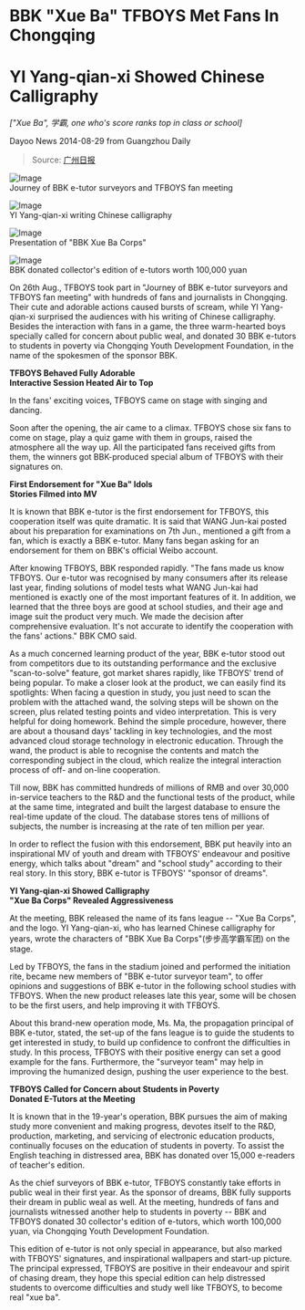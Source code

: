 # BBK "Xue Ba" TFBOYS Met Fans In Chongqing
# YI Yang-qian-xi Showed Chinese Calligraphy
*["Xue Ba", 学霸, one who's score ranks top in class or school]*

Dayoo News 2014-08-29 from Guangzhou Daily

> Source: [广州日报](http://gzdaily.dayoo.com/html/2014-08/29/content_2735372.htm)

![Image](http://gzdaily.dayoo.com/res/1/1/2014-08/29/AII1/res01_attpic_brief.jpg)  
Journey of BBK e-tutor surveyors and TFBOYS fan meeting

![Image](http://gzdaily.dayoo.com/res/1/1/2014-08/29/AII1/res03_attpic_brief.jpg)  
YI Yang-qian-xi writing Chinese calligraphy

![Image](http://gzdaily.dayoo.com/res/1/1/2014-08/29/AII1/res05_attpic_brief.jpg)  
Presentation of "BBK Xue Ba Corps"

![Image](http://gzdaily.dayoo.com/res/1/1/2014-08/29/AII1/res07_attpic_brief.jpg)  
BBK donated collector's edition of e-tutors worth 100,000 yuan

On 26th Aug., TFBOYS took part in "Journey of BBK e-tutor surveyors and TFBOYS fan meeting" with hundreds of fans and journalists in Chongqing.
Their cute and adorable actions caused bursts of scream, while YI Yang-qian-xi surprised the audiences with his writing of Chinese calligraphy.
Besides the interaction with fans in a game, the three warm-hearted boys specially called for concern about public weal, and donated 30 BBK e-tutors to students in poverty via Chongqing Youth Development Foundation, in the name of the spokesmen of the sponsor BBK.


**TFBOYS Behaved Fully Adorable**  
**Interactive Session Heated Air to Top**

In the fans' exciting voices, TFBOYS came on stage with singing and dancing.

Soon after the opening, the air came to a climax.
TFBOYS chose six fans to come on stage, play a quiz game with them in groups, raised the atmosphere all the way up.
All the participated fans received gifts from them, the winners got BBK-produced special album of TFBOYS with their signatures on.

**First Endorsement for "Xue Ba" Idols**  
**Stories Filmed into MV**

It is known that BBK e-tutor is the first endorsement for TFBOYS, this cooperation itself was quite dramatic.
It is said that WANG Jun-kai posted about his preparation for examinations on 7th Jun., mentioned a gift from a fan, which is exactly a BBK e-tutor.
Many fans began asking for an endorsement for them on BBK's official Weibo account.

After knowing TFBOYS, BBK responded rapidly.
"The fans made us know TFBOYS.
Our e-tutor was recognised by many consumers after its release last year, finding solutions of model tests what WANG Jun-kai had mentioned is exactly one of the most important features of it.
In addition, we learned that the three boys are good at school studies, and their age and image suit the product very much.
We made the decision after comprehensive evaluation.
It's not accurate to identify the cooperation with the fans' actions." BBK CMO said.

As a much concerned learning product of the year, BBK e-tutor stood out from competitors due to its outstanding performance and the exclusive "scan-to-solve" feature, got market shares rapidly, like TFBOYS' trend of being popular.
To make a closer look at the product, we can easily find its spotlights:
When facing a question in study, you just need to scan the problem with the attached wand, the solving steps will be shown on the screen, plus related testing points and video interpretation.
This is very helpful for doing homework.
Behind the simple procedure, however, there are about a thousand days' tackling in key technologies, and the most advanced cloud storage technology in electronic education.
Through the wand, the product is able to recognise the contents and match the corresponding subject in the cloud, which realize the integral interaction process of off- and on-line cooperation.

Till now, BBK has committed hundreds of millions of RMB and over 30,000 in-service teachers to the R&D and the functional tests of the product, while at the same time, integrated and built the largest database to ensure the real-time update of the cloud.
The database stores tens of millions of subjects, the number is increasing at the rate of ten million per year.

In order to reflect the fusion with this endorsement, BBK put heavily into an inspirational MV of youth and dream with TFBOYS' endeavour and positive energy, which talks about "dream" and "school study" according to their real story.
In this story, BBK e-tutor is TFBOYS' "sponsor of dreams".

**YI Yang-qian-xi Showed Calligraphy**  
**"Xue Ba Corps" Revealed Aggressiveness**

At the meeting, BBK released the name of its fans league -- "Xue Ba Corps", and the logo.
YI Yang-qian-xi, who has learned Chinese calligraphy for years, wrote the characters of "BBK Xue Ba Corps"(步步高学霸军团) on the stage.

Led by TFBOYS, the fans in the stadium joined and performed the initiation rite, became new members of "BBK e-tutor surveyor team", to offer opinions and suggestions of BBK e-tutor in the following school studies with TFBOYS.
When the new product releases late this year, some will be chosen to be the first users, and help improving it with TFBOYS.

About this brand-new operation mode, Ms. Ma, the propagation principal of BBK e-tutor, stated, the set-up of the fans league is to guide the students to get interested in study, to build up confidence to confront the difficulties in study.
In this process, TFBOYS with their positive energy can set a good example for the fans.
Furthermore, the "surveyor team" may help in improving the humanized design, pushing the user experience to the best.

**TFBOYS Called for Concern about Students in Poverty**  
**Donated E-Tutors at the Meeting**

It is known that in the 19-year's operation, BBK pursues the aim of making study more convenient and making progress, devotes itself to the R&D, production, marketing, and servicing of electronic education products, continually focuses on the education of students in poverty.
To assist the English teaching in distressed area, BBK has donated over 15,000 e-readers of teacher's edition.

As the chief surveyors of BBK e-tutor, TFBOYS constantly take efforts in public weal in their first year.
As the sponsor of dreams, BBK fully supports their dream in public weal as well.
At the meeting, hundreds of fans and journalists witnessed another help to students in poverty
-- BBK and TFBOYS donated 30 collector's edition of e-tutors, which worth 100,000 yuan, via Chongqing Youth Development Foundation.

This edition of e-tutor is not only special in appearance, but also marked with TFBOYS' signatures, and inspirational wallpapers and start-up picture.
The principal expressed, TFBOYS are positive in their endeavour and spirit of chasing dream, they hope this special edition can help distressed students to overcome difficulties and study well like TFBOYS, to become real "xue ba".
